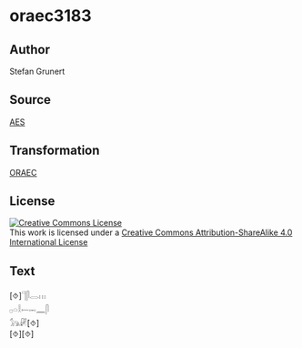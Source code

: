 # oraec3183

## Author

Stefan Grunert

## Source

[AES](https://github.com/simondschweitzer/aes)

## Transformation

[ORAEC](https://oraec.github.io/)

## License

<a rel="license" href="http://creativecommons.org/licenses/by-sa/4.0/"><img alt="Creative Commons License" style="border-width:0" src="https://i.creativecommons.org/l/by-sa/4.0/88x31.png" /></a><br />This work is licensed under a <a rel="license" href="http://creativecommons.org/licenses/by-sa/4.0/">Creative Commons Attribution-ShareAlike 4.0 International License</a>

## Text

[⯑]𓊹𓋴𓂋𓏥<br>
𓊪𓏏𓎛𓍿𓋭𓈖𓋴<br>
𓃥𓏞[⯑]<br>
[⯑][⯑]<br>
